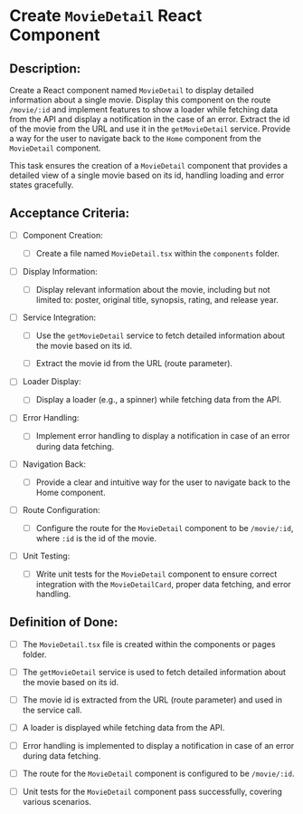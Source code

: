 # Create `MovieDetail` React Component

## Description:

Create a React component named `MovieDetail` to display detailed information about a single movie. Display this component on the route `/movie/:id` and implement features to show a loader while fetching data from the API and display a notification in the case of an error. Extract the id of the movie from the URL and use it in the `getMovieDetail` service. Provide a way for the user to navigate back to the `Home` component from the `MovieDetail` component.

This task ensures the creation of a `MovieDetail` component that provides a detailed view of a single movie based on its id, handling loading and error states gracefully.

## Acceptance Criteria:

- [ ] Component Creation:

    - [ ] Create a file named `MovieDetail.tsx` within the `components` folder.

- [ ] Display Information:

    - [ ] Display relevant information about the movie, including but not limited to: poster, original title, synopsis, rating, and release year.    

- [ ] Service Integration:

    - [ ] Use the `getMovieDetail` service to fetch detailed information about the movie based on its id.

    - [ ] Extract the movie id from the URL (route parameter).

- [ ] Loader Display:

    - [ ] Display a loader (e.g., a spinner) while fetching data from the API.

- [ ] Error Handling:

    - [ ] Implement error handling to display a notification in case of an error during data fetching.

- [ ] Navigation Back:

    - [ ] Provide a clear and intuitive way for the user to navigate back to the Home component.

- [ ] Route Configuration:

    - [ ] Configure the route for the `MovieDetail` component to be `/movie/:id`, where `:id` is the id of the movie.

- [ ] Unit Testing:

    - [ ] Write unit tests for the `MovieDetail` component to ensure correct integration with the `MovieDetailCard`, proper data fetching, and error handling.

## Definition of Done:

- [ ] The `MovieDetail.tsx` file is created within the components or pages folder.

- [ ] The `getMovieDetail` service is used to fetch detailed information about the movie based on its id.

- [ ] The movie id is extracted from the URL (route parameter) and used in the service call.

- [ ] A loader is displayed while fetching data from the API.

- [ ] Error handling is implemented to display a notification in case of an error during data fetching.

- [ ] The route for the `MovieDetail` component is configured to be `/movie/:id`.

- [ ] Unit tests for the `MovieDetail` component pass successfully, covering various scenarios.
